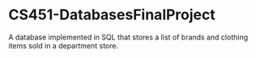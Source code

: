 # CS451-DatabasesFinalProject
A database implemented in SQL that stores a list of brands and clothing items sold in a department store.
